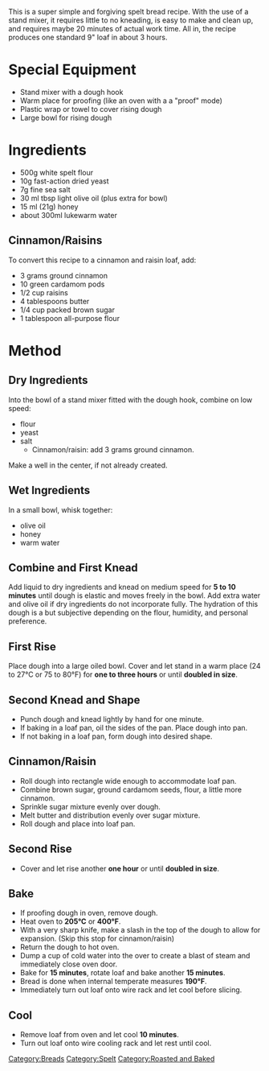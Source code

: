This is a super simple and forgiving spelt bread recipe. With the use of
a stand mixer, it requires little to no kneading, is easy to make and
clean up, and requires maybe 20 minutes of actual work time. All in, the
recipe produces one standard 9" loaf in about 3 hours.

# Special Equipment

-   Stand mixer with a dough hook
-   Warm place for proofing (like an oven with a a "proof" mode)
-   Plastic wrap or towel to cover rising dough
-   Large bowl for rising dough

# Ingredients

-   500g white spelt flour
-   10g fast-action dried yeast
-   7g fine sea salt
-   30 ml tbsp light olive oil (plus extra for bowl)
-   15 ml (21g) honey
-   about 300ml lukewarm water

## Cinnamon/Raisins

To convert this recipe to a cinnamon and raisin loaf, add:

-   3 grams ground cinnamon
-   10 green cardamom pods
-   1/2 cup raisins
-   4 tablespoons butter
-   1/4 cup packed brown sugar
-   1 tablespoon all-purpose flour

# Method

## Dry Ingredients

Into the bowl of a stand mixer fitted with the dough hook, combine on
low speed:

-   flour
-   yeast
-   salt
    -   Cinnamon/raisin: add 3 grams ground cinnamon.

Make a well in the center, if not already created.

## Wet Ingredients

In a small bowl, whisk together:

-   olive oil
-   honey
-   warm water

## Combine and First Knead

Add liquid to dry ingredients and knead on medium speed for **5 to 10
minutes** until dough is elastic and moves freely in the bowl. Add extra
water and olive oil if dry ingredients do not incorporate fully. The
hydration of this dough is a but subjective depending on the flour,
humidity, and personal preference.

## First Rise

Place dough into a large oiled bowl. Cover and let stand in a warm place
(24 to 27°C or 75 to 80°F) for **one to three hours** or until **doubled
in size**.

## Second Knead and Shape

-   Punch dough and knead lightly by hand for one minute.
-   If baking in a loaf pan, oil the sides of the pan. Place dough into
    pan.
-   If not baking in a loaf pan, form dough into desired shape.

## Cinnamon/Raisin

-   Roll dough into rectangle wide enough to accommodate loaf pan.
-   Combine brown sugar, ground cardamom seeds, flour, a little more
    cinnamon.
-   Sprinkle sugar mixture evenly over dough.
-   Melt butter and distribution evenly over sugar mixture.
-   Roll dough and place into loaf pan.

## Second Rise

-   Cover and let rise another **one hour** or until **doubled in
    size**.

## Bake

-   If proofing dough in oven, remove dough.
-   Heat oven to **205°C** or **400°F**.
-   With a very sharp knife, make a slash in the top of the dough to
    allow for expansion. (Skip this stop for cinnamon/raisin)
-   Return the dough to hot oven.
-   Dump a cup of cold water into the over to create a blast of steam
    and immediately close oven door.
-   Bake for **15 minutes**, rotate loaf and bake another **15
    minutes**.
-   Bread is done when internal temperate measures **190°F**.
-   Immediately turn out loaf onto wire rack and let cool before
    slicing.

## Cool

-   Remove loaf from oven and let cool **10 minutes**.
-   Turn out loaf onto wire cooling rack and let rest until cool.

[Category:Breads](Category:Breads "wikilink")
[Category:Spelt](Category:Spelt "wikilink") [Category:Roasted and
Baked](Category:Roasted_and_Baked "wikilink")